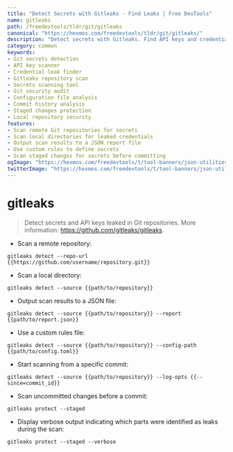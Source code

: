 ```yaml
---
title: "Detect Secrets with Gitleaks - Find Leaks | Free DevTools"
name: gitleaks
path: /freedevtools/tldr/git/gitleaks
canonical: "https://hexmos.com/freedevtools/tldr/git/gitleaks/"
description: "Detect secrets with Gitleaks. Find API keys and credentials leaked in Git repositories. Free online tool, no registration required."
category: common
keywords:
- Git secrets detection
- API key scanner
- Credential leak finder
- Gitleaks repository scan
- Secrets scanning tool
- Git security audit
- Configuration file analysis
- Commit history analysis
- Staged changes protection
- Local repository security
features:
- Scan remote Git repositories for secrets
- Scan local directories for leaked credentials
- Output scan results to a JSON report file
- Use custom rules to define secrets
- Scan staged changes for secrets before committing
ogImage: "https://hexmos.com/freedevtools/t/tool-banners/json-utilities-banner.png"
twitterImage: "https://hexmos.com/freedevtools/t/tool-banners/json-utilities-banner.png"
---
```


# gitleaks

> Detect secrets and API keys leaked in Git repositories.
> More information: <https://github.com/gitleaks/gitleaks>.

- Scan a remote repository:

`gitleaks detect --repo-url {{https://github.com/username/repository.git}}`

- Scan a local directory:

`gitleaks detect --source {{path/to/repository}}`

- Output scan results to a JSON file:

`gitleaks detect --source {{path/to/repository}} --report {{path/to/report.json}}`

- Use a custom rules file:

`gitleaks detect --source {{path/to/repository}} --config-path {{path/to/config.toml}}`

- Start scanning from a specific commit:

`gitleaks detect --source {{path/to/repository}} --log-opts {{--since=commit_id}}`

- Scan uncommitted changes before a commit:

`gitleaks protect --staged`

- Display verbose output indicating which parts were identified as leaks during the scan:

`gitleaks protect --staged --verbose`
